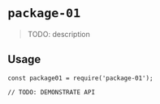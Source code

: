 # `package-01`

> TODO: description

## Usage

```
const package01 = require('package-01');

// TODO: DEMONSTRATE API
```
